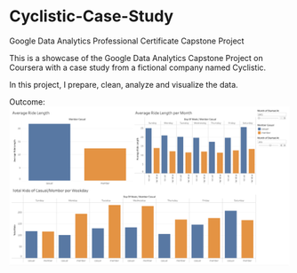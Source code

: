 # Cyclistic-Case-Study
Google Data Analytics Professional Certificate Capstone Project

This is a showcase of the Google Data Analytics Capstone Project on Coursera with a case study from a fictional company named Cyclistic.

In this project, I prepare, clean, analyze and visualize the data.

Outcome:
<picture>
 <source media="(prefers-color-scheme: dark)" srcset="https://github.com/lucasqdn/Cyclistic-Case Study/blob/main/Visualizations/Ride%20Length%20Visualization.png">
 <source media="(prefers-color-scheme: light)" srcset="https://github.com/lucasqdn/Cyclistic-Case Study/blob/main/Visualizations/Ride%20Length%20Visualization.png">
 <img alt="YOUR-ALT-TEXT" src="https://github.com/lucasqdn/Cyclistic-Case-Study/blob/main/Visualizations/Ride%20Length%20Visualization.png">
</picture>
